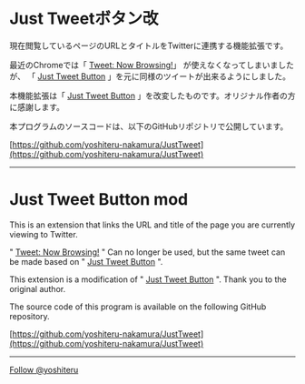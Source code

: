 # Just Tweetボタン改
現在閲覧しているページのURLとタイトルをTwitterに連携する機能拡張です。

最近のChromeでは「
[Tweet: Now Browsing!](https://chrome.google.com/webstore/detail/tweet-now-browsing/glepgipoohhiadcmcaajmkfniihojnea)」
が使えなくなってしまいましたが、
「
[Just Tweet Button](https://chrome.google.com/webstore/detail/just-tweet-button/feikojefkpembojkeegfajbbfecocddd)
」を元に同様のツイートが出来るようにしました。


本機能拡張は「
[Just Tweet Button](https://github.com/koron/JustTweet)
」を改変したものです。オリジナル作者の方に感謝します。

本プログラムのソースコードは、以下のGitHubリポジトリで公開しています。


[https://github.com/yoshiteru-nakamura/JustTweet](https://github.com/yoshiteru-nakamura/JustTweet)

---

# Just Tweet Button mod
This is an extension that links the URL and title of the page you are currently viewing to Twitter.

"
[Tweet: Now Browsing!](https://chrome.google.com/webstore/detail/tweet-now-browsing/glepgipoohhiadcmcaajmkfniihojnea)
" Can no longer be used, but the same tweet can be made based on "
[Just Tweet Button](https://chrome.google.com/webstore/detail/just-tweet-button/feikojefkpembojkeegfajbbfecocddd)
".


This extension is a modification of "
[Just Tweet Button](https://github.com/koron/JustTweet)
". Thank you to the original author.

The source code of this program is available on the following GitHub repository.


[https://github.com/yoshiteru-nakamura/JustTweet](https://github.com/yoshiteru-nakamura/JustTweet)

---

<!-- Global site tag (gtag.js) - Google Analytics -->
<script async src="https://www.googletagmanager.com/gtag/js?id=UA-115471799-2"></script>
<script>
  window.dataLayer = window.dataLayer || [];
  function gtag(){dataLayer.push(arguments);}
  gtag('js', new Date());

  gtag('config', 'UA-115471799-2');
</script>

<a href="https://twitter.com/yoshiteru?ref_src=twsrc%5Etfw" class="twitter-follow-button" data-show-count="false">Follow @yoshiteru</a><script async src="https://platform.twitter.com/widgets.js" charset="utf-8"></script>

